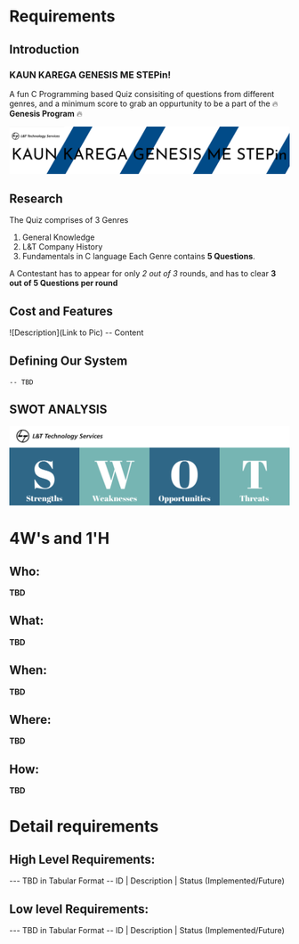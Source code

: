 # Requirements
## Introduction
### KAUN KAREGA GENESIS ME STEPin! 
A fun C Programming based Quiz consisiting of questions from different genres, and a minimum score to grab an oppurtunity to be a part of the :fire: **Genesis                   Program** :fire:


![MiniProject Intro Photo](kkgms_MPLTTS.png)
## Research
The Quiz comprises of 3 Genres
1. General Knowledge
2. L&T Company History
3. Fundamentals in C language
Each Genre contains **5 Questions**.

A Contestant has to appear for only *2 out of 3* rounds, and has to clear **3 out of 5 Questions per round**

## Cost and Features
![Description](Link to Pic)
-- Content 
## Defining Our System
    -- TBD
## SWOT ANALYSIS
![SWOT analysis photo](swot_analysis.png)

# 4W&#39;s and 1&#39;H

## Who:

**TBD**

## What:

**TBD**

## When:

**TBD**

## Where:

**TBD**

## How:

**TBD**

# Detail requirements
## High Level Requirements:
--- TBD in Tabular Format 
-- ID | Description | Status (Implemented/Future)


##  Low level Requirements:
--- TBD in Tabular Format 
-- ID | Description | Status (Implemented/Future)
